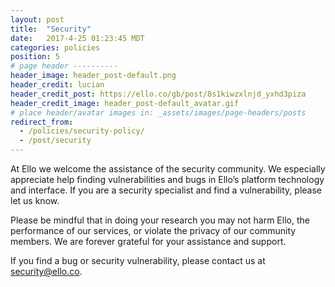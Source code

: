 ```yaml
---
layout: post
title:  "Security"
date:   2017-4-25 01:23:45 MDT
categories: policies
position: 5
# page header ----------
header_image: header_post-default.png
header_credit: lucian
header_credit_post: https://ello.co/gb/post/8s1kiwzxlnjd_yxhd3piza
header_credit_image: header_post-default_avatar.gif
# place header/avatar images in: _assets/images/page-headers/posts
redirect_from:
  - /policies/security-policy/
  - /post/security
---
```

At Ello we welcome the assistance of the security community. We especially appreciate help finding vulnerabilities and bugs in Ello’s platform technology and interface. If you are a security specialist and find a vulnerability, please let us know.

Please be mindful that in doing your research you may not  harm Ello, the performance of our services, or violate the privacy of our community members. We are forever grateful for your assistance and support.

If you find a bug or security vulnerability, please contact us at security@ello.co.
